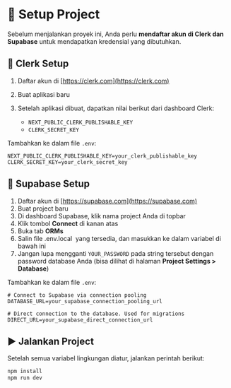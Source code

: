 # 🚀 Setup Project

Sebelum menjalankan proyek ini, Anda perlu **mendaftar akun di Clerk dan Supabase** untuk mendapatkan kredensial yang dibutuhkan.

## 🔐 Clerk Setup

1. Daftar akun di [https://clerk.com](https://clerk.com)
2. Buat aplikasi baru
3. Setelah aplikasi dibuat, dapatkan nilai berikut dari dashboard Clerk:

   * `NEXT_PUBLIC_CLERK_PUBLISHABLE_KEY`
   * `CLERK_SECRET_KEY`

Tambahkan ke dalam file `.env`:

```env
NEXT_PUBLIC_CLERK_PUBLISHABLE_KEY=your_clerk_publishable_key
CLERK_SECRET_KEY=your_clerk_secret_key
```

## 📂 Supabase Setup

1. Daftar akun di [https://supabase.com](https://supabase.com)
2. Buat project baru
3. Di dashboard Supabase, klik nama project Anda di topbar
4. Klik tombol **Connect** di kanan atas
5. Buka tab **ORMs**
6. Salin file .env.local  yang tersedia, dan masukkan ke dalam variabel di bawah ini
7. Jangan lupa mengganti `YOUR_PASSWORD` pada string tersebut dengan password database Anda (bisa dilihat di halaman **Project Settings > Database**)

Tambahkan ke dalam file `.env`:

```env
# Connect to Supabase via connection pooling
DATABASE_URL=your_supabase_connection_pooling_url

# Direct connection to the database. Used for migrations
DIRECT_URL=your_supabase_direct_connection_url
```

>

## ▶️ Jalankan Project

Setelah semua variabel lingkungan diatur, jalankan perintah berikut:

```bash
npm install
npm run dev
```
